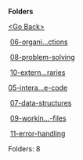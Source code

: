 **Folders**

[&lt;Go Back&gt;](../right.html)

 [06-organi...ctions](06-organizing-code-with-functions/right.html)

 [08-problem-solving](08-problem-solving/right.html)

 [10-extern...raries](10-external-libraries/right.html)

[05-intera...e-code](05-interactive-code/right.html)

 [07-data-structures](07-data-structures/right.html)

 [09-workin...-files](09-working-with-files/right.html)

 [11-error-handling](11-error-handling/right.html)

  

Folders: 8  
